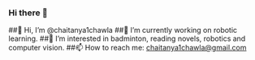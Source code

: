 ### Hi there 👋


##👋 Hi, I’m @chaitanya1chawla
##🌱 I’m currently working on robotic learning.
##👀 I’m interested in badminton, reading novels, robotics and computer vision.
##📫 How to reach me: chaitanya1chawla@gmail.com

